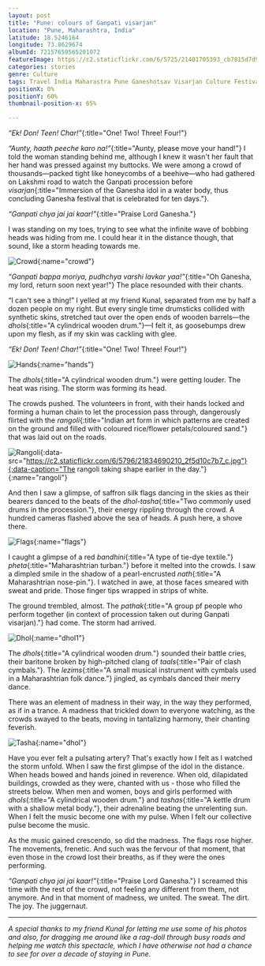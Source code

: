 ```yaml
---
layout: post
title: "Pune: colours of Ganpati visarjan"
location: "Pune, Maharashtra, India"
latitude: 18.5246164
longitude: 73.8629674
albumId: 72157659565201072
featureImage: https://c2.staticflickr.com/6/5725/21401705393_cb7815d7d9_b.jpg
categories: stories
genre: Culture
tags: Travel India Maharastra Pune Ganeshotsav Visarjan Culture Festivals
positionX: 0%
positionY: 60%
thumbnail-position-x: 65%

---
```

_“Ek! Don! Teen! Char!”_{:title="One! Two! Three! Four!"}

_“Aunty, haath peeche karo na!”_{:title="Aunty, please move your hand!"} I told the woman standing behind me, although I knew it wasn't her fault that her hand was pressed against my buttocks. We were among a crowd of thousands—packed tight like honeycombs of a beehive—who had gathered on Lakshmi road to watch the Ganpati procession before _visarjan_{:title="Immersion of the Ganesha idol in a water body, thus concluding Ganesha festival that is celebrated for ten days."}.  

_“Ganpati chya jai jai kaar!”_{:title="Praise Lord Ganesha."}
 
I was standing on my toes, trying to see what the infinite wave of bobbing heads was hiding from me. I could hear it in the distance though, that sound, like a storm heading towards me.

![Crowd](){:name="crowd"}

_“Ganpati bappa moriya, pudhchya varshi lavkar yaa!”_{:title="Oh Ganesha, my lord, return soon next year!"} The place resounded with their chants.

“I can't see a thing!” I yelled at my friend Kunal, separated from me by half a dozen people on my right. But every single time drumsticks collided with synthetic skins, stretched taut over the open ends of wooden barrels—the _dhols_{:title="A cylindrical wooden drum."}—I felt it, as goosebumps drew upon my flesh, as if my skin was cackling with glee.  

_“Ek! Don! Teen! Char!”_{:title="One! Two! Three! Four!"}

![Hands](){:name="hands"}

The _dhols_{:title="A cylindrical wooden drum."} were getting louder. The heat was rising. The storm was forming its head. 

The crowds pushed. The volunteers in front, with their hands locked and forming a human chain to let the procession pass through, dangerously flirted with the _rangoli_{:title="Indian art form in which patterns are created on the ground and filled with coloured rice/flower petals/coloured sand."} that was laid out on the roads.
 
![Rangoli](){:data-src="https://c2.staticflickr.com/6/5796/21834690210_2f5d10c7b7_c.jpg"}{:data-caption="The rangoli taking shape earlier in the day."}{:name="rangoli"}

And then I saw a glimpse, of saffron silk flags dancing in the skies as their bearers danced to the beats of the _dhol-tasha_{:title="Two commonly used drums in the procession."}, their energy rippling through the crowd. A hundred cameras flashed above the sea of heads. A push here, a shove there. 

![Flags](){:name="flags"}

I caught a glimpse of a red _bandhini_{:title="A type of tie-dye textile."} _pheta_{:title="Maharashtrian turban."} before it melted into the crowds. I saw a dimpled smile in the shadow of a pearl-encrusted _nath_{:title="A Maharashtrian nose-pin."}. I watched in awe, at those faces smeared with sweat and pride. Those finger tips wrapped in strips of white. 

The ground trembled, almost. The _pathak_{:title="A group pf people who perform together (in context of procession taken out during Ganpati visarjan)."} had come. The storm had arrived.

![Dhol](){:name="dhol1"}

The _dhols_{:title="A cylindrical wooden drum."} sounded their battle cries, their baritone broken by high-pitched clang of _taals_{:title="Pair of clash cymbals."}. The _lezims_{:title="A small musical instrument with cymbals used in a Maharashtrian folk dance."} jingled, as cymbals danced their merry dance.

There was an element of madness in their way, in the way they performed, as if in a trance. A madness that trickled down to everyone watching, as the crowds swayed to the beats, moving in tantalizing harmony, their chanting feverish.

![Tasha](){:name="dhol"}

Have you ever felt a pulsating artery? That's exactly how I felt as I watched the storm unfold. When I saw the first glimpse of the idol in the distance. When heads bowed and hands joined in reverence. When old, dilapidated buildings, crowded as they were, chanted with us - those who filled the streets below. When men and women, boys and girls performed with _dhols_{:title="A cylindrical wooden drum."} and _tashas_{:title="A kettle drum with a shallow metal body."}, their adrenaline beating the unrelenting sun. When I felt the music become one with my pulse. When I felt our collective pulse become the music.

As the music gained crescendo, so did the madness. The flags rose higher. The movements, frenetic. And such was the fervour of that moment, that even those in the crowd lost their breaths, as if they were the ones performing. 

_“Ganpati chya jai jai kaar!”_{:title="Praise Lord Ganesha."}  I screamed this time with the rest of the crowd, not feeling any different from them, not anymore. And in that moment of madness, we united. The sweat. The dirt. The joy. The juggernaut.

***

*A special thanks to my friend Kunal for letting me use some of his photos and also, for dragging me around like a rag-doll through busy roads and helping me watch this spectacle, which I have otherwise not had a chance to see for over a decade of staying in Pune.*


